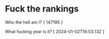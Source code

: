 # Fuck the rankings

Who the hell am I?
{ 147195 }

What fucking year is it?
[ 2024-01-02T16:53:13Z ]
